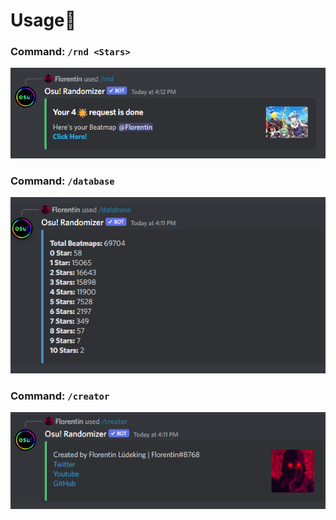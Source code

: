 # Usage🎲

### Command: `/rnd <Stars>`
![alt text](https://github.com/Florentin-Ldkng/Osu-Randomizer/blob/master/docs/examples/rnd.PNG)
### Command: `/database`
![alt text](https://raw.githubusercontent.com/Florentin-Ldkng/Osu-Randomizer/master/docs/examples/database.PNG)
### Command: `/creator`
![alt text](https://raw.githubusercontent.com/Florentin-Ldkng/Osu-Randomizer/master/docs/examples/creator.PNG)
